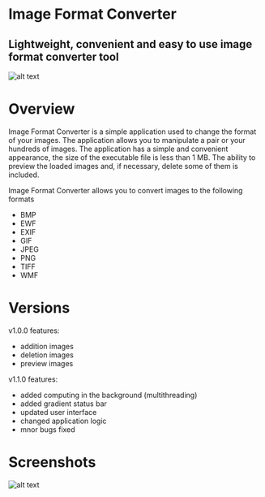 # Image Format Converter
## Lightweight, сonvenient and easy to use image format converter tool

![alt text](https://github.com/qlulp/ImageFormatConverter/blob/main/screenshot.jpg?raw=true)

# Overview

Image Format Converter is a simple application used to change the format of your images. The application allows you to manipulate a pair or your hundreds of images. The application has a simple and convenient appearance, the size of the executable file is less than 1 MB. The ability to preview the loaded images and, if necessary, delete some of them is included.

Image Format Converter allows you to convert images to the following formats
- BMP
- EWF
- EXIF
- GIF
- JPEG
- PNG
- TIFF
- WMF

# Versions

v1.0.0 features:
- addition images
- deletion images
- preview images

v1.1.0 features:
- added computing in the background (multithreading)
- added gradient status bar
- updated user interface
- changed application logic
- mnor bugs fixed

# Screenshots
![alt text](https://github.com/qlulp/ImageFormatConverter/blob/main/screenshot.jpg?raw=true)
